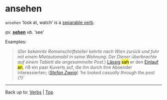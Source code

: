 # ansehen

`ansehen` ‘look at, watch’ is a [separable verb](../../separableVerbs.md).

*qv.* **[sehen](../../s/se/sehen.md)** *vb.* ‘see’

Examples:

> (*Der bekannte Romanschriftsteller kehrte nach Wien zurück und fuhr mit einem Mietautomobil in seine Wohnung. Der Diener überbrachte auf einem Tablett die angesammelte Post.*) [Lässig](../../../adjectives/l/lae/laessig.md) <mark>sah</mark> er den [Einlauf](../../../nouns/e/ei/Einlauf.md) <mark>an</mark>, riß ein paar Kuverts auf, die ihn durch ihre Absender interessierten; (*[Stefan Zweig](../../../texts/StefanZweig/BriefEinerUnbekannten.md)*) *‘he looked casually through the post (?)’*

----

Back up to: [Verbs](../../index.md) | [Top](../../../index.md)
